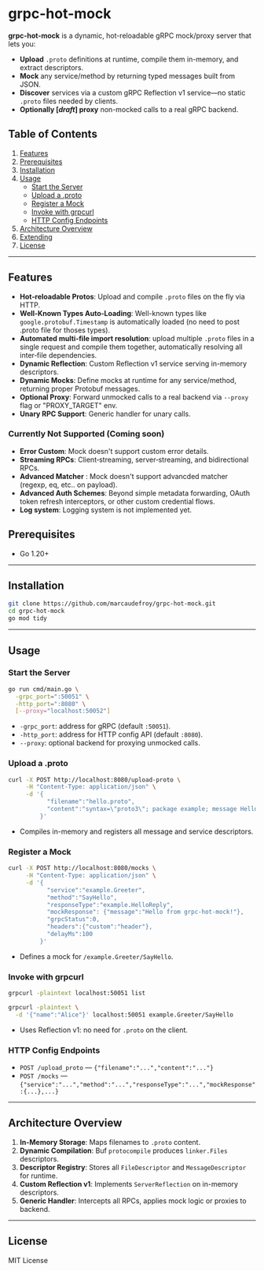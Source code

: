 # grpc-hot-mock

**grpc-hot-mock** is a dynamic, hot-reloadable gRPC mock/proxy server that lets you:

- **Upload** `.proto` definitions at runtime, compile them in-memory, and extract descriptors.
- **Mock** any service/method by returning typed messages built from JSON.
- **Discover** services via a custom gRPC Reflection v1 service—no static `.proto` files needed by clients.
- **Optionally [*draft*] proxy** non-mocked calls to a real gRPC backend. 

## Table of Contents

1. [Features](#features)
2. [Prerequisites](#prerequisites)
3. [Installation](#installation)
4. [Usage](#usage)
   - [Start the Server](#start-the-server)
   - [Upload a .proto](#upload-a-proto)
   - [Register a Mock](#register-a-mock)
   - [Invoke with grpcurl](#invoke-with-grpcurl)
   - [HTTP Config Endpoints](#http-config-endpoints)
5. [Architecture Overview](#architecture-overview)
6. [Extending](#extending)
7. [License](#license)

---

## Features

- **Hot‑reloadable Protos**: Upload and compile `.proto` files on the fly via HTTP.
- **Well‑Known Types Auto‑Loading**: Well-known types like `google.protobuf.Timestamp` is automatically loaded (no need to post .proto file for thoses types).
- **Automated multi‑file import resolution**: upload multiple `.proto` files in a single request and compile them together, automatically resolving all inter‑file dependencies.
- **Dynamic Reflection**: Custom Reflection v1 service serving in-memory descriptors.
- **Dynamic Mocks**: Define mocks at runtime for any service/method, returning proper Protobuf messages.
- **Optional Proxy**: Forward unmocked calls to a real backend via `--proxy` flag or "PROXY_TARGET" env.
- **Unary RPC Support**: Generic handler for unary calls.

### Currently Not Supported (Coming soon)

- **Error Custom**: Mock doesn't support custom error details.
- **Streaming RPCs**: Client‑streaming, server‑streaming, and bidirectional RPCs.
- **Advanced Matcher** : Mock doesn't support advancded matcher (regexp, eq, etc.. on payload).
- **Advanced Auth Schemes**: Beyond simple metadata forwarding, OAuth token refresh interceptors, or other custom credential flows.
- **Log system**: Logging system is not implemented yet.

## Prerequisites

- Go 1.20+

---

## Installation

```bash
git clone https://github.com/marcaudefroy/grpc-hot-mock.git
cd grpc-hot-mock
go mod tidy
```

---

## Usage

### Start the Server

```bash
go run cmd/main.go \
  -grpc_port=":50051" \
  -http_port=":8080" \
  [--proxy="localhost:50052"]
```

- `-grpc_port`: address for gRPC (default `:50051`).
- `-http_port`: address for HTTP config API (default `:8080`).
- `--proxy`: optional backend for proxying unmocked calls.

### Upload a .proto

```bash
curl -X POST http://localhost:8080/upload-proto \
     -H "Content-Type: application/json" \
     -d '{
           "filename":"hello.proto",
           "content":"syntax=\"proto3\"; package example; message HelloRequest{string name=1;} message HelloReply{string message=1;} service Greeter{rpc SayHello(HelloRequest) returns(HelloReply);}"
         }'
```

- Compiles in-memory and registers all message and service descriptors.

### Register a Mock

```bash
curl -X POST http://localhost:8080/mocks \
     -H "Content-Type: application/json" \
     -d '{
           "service":"example.Greeter",
           "method":"SayHello",
           "responseType":"example.HelloReply",
           "mockResponse": {"message":"Hello from grpc-hot-mock!"},
           "grpcStatus":0,
           "headers":{"custom":"header"},
           "delayMs":100
         }'
```

- Defines a mock for `/example.Greeter/SayHello`.


### Invoke with grpcurl

```bash
grpcurl -plaintext localhost:50051 list

grpcurl -plaintext \
  -d '{"name":"Alice"}' localhost:50051 example.Greeter/SayHello
```

- Uses Reflection v1: no need for `.proto` on the client.

### HTTP Config Endpoints

- `POST /upload_proto` — `{"filename":"...","content":"..."}`
- `POST /mocks` — `{"service":"...","method":"...","responseType":"...","mockResponse":{...},...}`

---

## Architecture Overview

1. **In-Memory Storage**: Maps filenames to `.proto` content.
2. **Dynamic Compilation**: Buf `protocompile` produces `linker.Files` descriptors.
3. **Descriptor Registry**: Stores all `FileDescriptor` and `MessageDescriptor` for runtime.
4. **Custom Reflection v1**: Implements `ServerReflection` on in-memory descriptors.
5. **Generic Handler**: Intercepts all RPCs, applies mock logic or proxies to backend.

---

## License

MIT License
